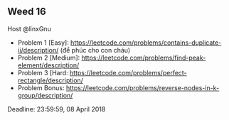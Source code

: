 
## Weed 16
Host @linxGnu

- Problem 1 [Easy]: https://leetcode.com/problems/contains-duplicate-ii/description/ (để phúc cho con cháu)
- Problem 2 [Medium]: https://leetcode.com/problems/find-peak-element/description/
- Problem 3 [Hard: https://leetcode.com/problems/perfect-rectangle/description/
- Problem Bonus: https://leetcode.com/problems/reverse-nodes-in-k-group/description/

Deadline: 23:59:59, 08 April 2018
